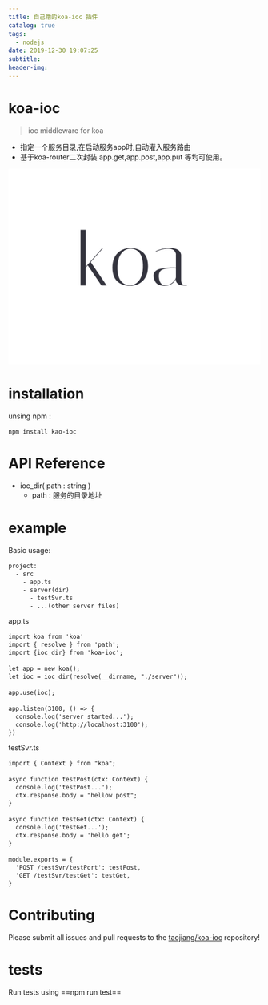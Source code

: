 ```yaml
---
title: 自己撸的koa-ioc 插件
catalog: true
tags:
  - nodejs
date: 2019-12-30 19:07:25
subtitle:
header-img:
---
```


# koa-ioc
> ioc middleware for koa


- 指定一个服务目录,在启动服务app时,自动灌入服务路由
- 基于koa-router二次封装 app.get,app.post,app.put 等均可使用。

![image](https://raw.githubusercontent.com/taojiangcb/koa-ioc/master/images/logo.png)


# installation
unsing npm :
```
npm install kao-ioc
```

# API Reference
- ioc_dir( path : string )
    - path : 服务的目录地址


# example 
Basic usage:

```
project:
  - src
    - app.ts
    - server(dir)
      - testSvr.ts
      - ...(other server files)
```

app.ts
```
import koa from 'koa'
import { resolve } from 'path';
import {ioc_dir} from 'koa-ioc';

let app = new koa();
let ioc = ioc_dir(resolve(__dirname, "./server"));

app.use(ioc);

app.listen(3100, () => {
  console.log('server started...');
  console.log('http://localhost:3100');
})
```

testSvr.ts
```
import { Context } from "koa";

async function testPost(ctx: Context) {
  console.log('testPost...');
  ctx.response.body = "hellow post";
}

async function testGet(ctx: Context) {
  console.log('testGet...');
  ctx.response.body = 'hello get';
}

module.exports = {
  'POST /testSvr/testPort': testPost,
  'GET /testSvr/testGet': testGet,
}
```

# Contributing
Please submit all issues and pull requests to the [taojiang/koa-ioc](https://github.com/taojiangcb/koa-ioc.git/) repository!

# tests
Run tests using ==npm run test== 



